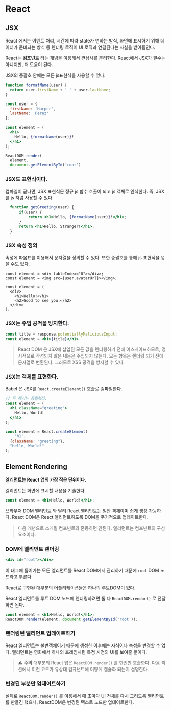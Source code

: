 # React

## JSX

React 에서는 이벤트 처리, 시간에 따라 state가 변하는 방식, 화면에 표시하기 위해 데이터가 준비되는 방식 등 렌더링 로직이 UI 로직과 연결된다는 사실을 받아들인다.

React는 **컴포넌트** 라는 개념을 이용해서 관심사를 분리한다. React에서 JSX가 필수는 아니지만, 더 도움이 된다.

JSX의 중괄호 안에는 모든 js표현식을 사용할 수 있다.

```jsx
function formatName(user) {
  return user.firstName + ' ' + user.lastName;
}

const user = {
  firstName: 'Harper',
  lastName: 'Perez'
};

const element = (
  <h1>
    Hello, {formatName(user)}!
  </h1>
);

ReactDOM.render(
  element,
  document.getElementById('root')
```

### JSX도 표현식이다.

  컴파일이 끝나면, JSX 표현식은 정규 js 함수 호출이 되고 js 객체로 인식힌다.
  즉, JSX를 js 처럼 사용할 수 있다.

```jsx
  function getGreeting(user) {
      if(user) {
          return <h1>Hello, {formatName(user)}!</h1>;
      }
      return <h1>Hello, Stranger!</h1>;
  }
```

### JSX 속성 정의

속성에 따옴표를 이용해서 문자열을 정의할 수 있다. 또한 중괄호를 통해 js 표현식을 넣을 수도 있다.

```JSX
const element = <div tableIndex="0"></div>;
const element = <img src={user.avatarUrl}></img>;

const element = (
  <div>
  	<h1>Hello!</h1>
    <h2>Good to see you.</h2>
  </div>
);
```

### JSX는 주입 공격을 방지한다.

```jsx
const title = response.potentiallyMaliciousInput;
const element = <h1>{title}</h1>
```

> React DOM 은 JSX에 삽입된 모든 값을 렌더링하기 전에 이스케이프하므로, 명시적으로 작성되지 않은 내용은 주입되지 않는다. 모든 항목은 렌더링 되기 전에 문자열로 변환된다. 그러므로 XSS 공격을 방지할 수 있다.

### JSX는 객체를 표현한다.

Babel 은 JSX를 `React.createElement()` 호출로 컴파일한다.

```jsx
// 두 예시는 동일하다.
const element = (
  <h1 className="greeting">
  	Hello, World!
  </h1>
);

const element = React.createElement(
	'h1',
  {className: "greeting"},
  "Hello, World!"
);
```



## Element Rendering

**엘리먼트는 React 앱의 가장 작은 단위이다.** 

엘리먼트는 화면에 표시할 내용을 기술한다.

```jsx
const element = <h1>Hello, World!</h1>;
```

브라우저 DOM 엘리먼트 와 달리 React 엘리먼트는 일반 객체이며 쉽게 생성 가능하다.
React DOM은 React 엘리먼트하도록 DOM을 주기적으로 업데이트한다.

> 다음 개념으로 소개될 컴포넌트와 혼동하면 안된다. 엘리먼트는 컴포넌트의 구성요소이다.



### DOM에 엘리먼트 렌더링

```jsx
<div id="root"></div>
```

이 태그에 들어가는 모든 엘리먼트를 React DOM에서 관리하기 때문에 `root` DOM 노드라고 부른다.

React로 구현된 대부분의 어플리케이션들은 하나의 루트DOM이 있다.

React 엘리먼트를 루트 DOM 노드에 렌더링하려면 둘 다 `ReactDOM.rendor()` 로 전달하면 된다.

```jsx
const element = <h1>Hello, World!</h1>;
ReactDOM.render(element, document.getElementById('root'));
```



### 렌더링된 엘리먼트 업데이트하기

React 엘리먼트는 불변객체이기 때문에 생성한 이후에는 자식이나 속성을 변경할 수 없다. 
엘리먼트는 영화에서 하나의 프레임처럼 특점 시점의 UI를 보여줄 뿐이다.

> :warning: **주의** 대부분의 React 앱은 `ReactDOM.render()` 를 한번만 호출한다. 다음 섹션에서 이런 코드가 유상태 컴퓨넌트에 어떻게 캡슐화 되는지 설명한다.

### 변경된 부분만 업데이트하기

실제로 `ReactDOM.render()` 를 이용해서 매 초마다 UI 전체를 다시 그리도록 엘리먼트를 만들긴 했으나, ReactDOM은 변경된 텍스트 노드만 업데이트한다.




